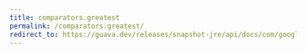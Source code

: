 ```yaml
---
title: comparators.greatest
permalink: /comparators.greatest/
redirect_to: https://guava.dev/releases/snapshot-jre/api/docs/com/google/common/collect/Comparators.html#greatest-int-java.util.Comparator-
---
```

